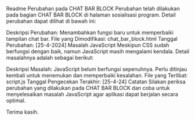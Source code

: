 Readme
Perubahan pada CHAT BAR BLOCK
Perubahan telah dilakukan pada bagian CHAT BAR BLOCK di halaman sosialisasi program. Detail perubahan dapat dilihat di bawah ini:

Deskripsi Perubahan: Menambahkan fungsi baru untuk memperbaiki tampilan chat bar.
File yang Dimodifikasi: chat_bar_block.html
Tanggal Perubahan: [25-4-2024]
Masalah JavaScript
Meskipun CSS sudah berfungsi dengan baik, namun JavaScript masih mengalami kendala. Detail masalahnya adalah sebagai berikut:

Deskripsi Masalah: JavaScript belum berfungsi sepenuhnya. Perlu ditinjau kembali untuk menemukan dan memperbaiki kesalahan.
File yang Terlibat: script.js
Tanggal Pengecekan Terakhir: [25-4-24]
Catatan
Silakan periksa perubahan yang dilakukan pada CHAT BAR BLOCK dan coba untuk menyelesaikan masalah JavaScript agar aplikasi dapat berjalan secara optimal.

Terima kasih.